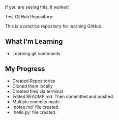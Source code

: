 If you are seeing this, it worked

Test GitHub Repository:

This is a practice repository for learning GitHub

## What I'm Learning
- Learning git commands

## My Progress
- Created Repositories
- Cloned them locally
- Created files via terminal
- Edited README.md. Then committed and pushed.
- Multiple commits made.
- 'notes.md' file created.
- 'hello.py' file created.